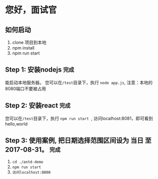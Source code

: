 # 您好，面试官

## 如何启动

1. clone 项目到本地
2. npm install 
3. npm run start


## Step 1: 安装nodejs   ` 完成 `
能启动本地服务器。
您可以在`/test`目录下，执行 `node app.js`, 注意：本地的8080端口不要被占用

## Step 2: 安装react   ` 完成 `
您可以在`/test`目录下，执行 `npm run start `, 访问localhost:8081，即可看到hello,world

## Step 3: 使用案例, 把日期选择范围区间设为 当日 至 2017-08-31。  ` 完成 `
1.  `cd ./antd-demo`
2. `npm run start`
3. `访问localhost:8000`

